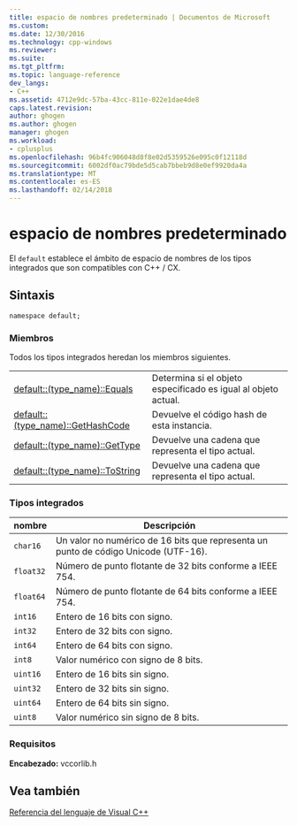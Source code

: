 ```yaml
---
title: espacio de nombres predeterminado | Documentos de Microsoft
ms.custom: 
ms.date: 12/30/2016
ms.technology: cpp-windows
ms.reviewer: 
ms.suite: 
ms.tgt_pltfrm: 
ms.topic: language-reference
dev_langs:
- C++
ms.assetid: 4712e9dc-57ba-43cc-811e-022e1dae4de8
caps.latest.revision: 
author: ghogen
ms.author: ghogen
manager: ghogen
ms.workload:
- cplusplus
ms.openlocfilehash: 96b4fc906048d8f8e02d5359526e095c0f12118d
ms.sourcegitcommit: 6002df0ac79bde5d5cab7bbeb9d8e0ef9920da4a
ms.translationtype: MT
ms.contentlocale: es-ES
ms.lasthandoff: 02/14/2018
---
```

# <a name="default-namespace"></a>espacio de nombres predeterminado
El `default` establece el ámbito de espacio de nombres de los tipos integrados que son compatibles con C++ / CX.  
  
## <a name="syntax"></a>Sintaxis  
  
```  
namespace default;  
```  
  
### <a name="members"></a>Miembros  
 Todos los tipos integrados heredan los miembros siguientes.  
  
|||  
|-|-|  
|[default::(type_name)::Equals](../cppcx/default-type-name-equals-method.md)|Determina si el objeto especificado es igual al objeto actual.|  
|[default::(type_name)::GetHashCode](../cppcx/default-type-name-gethashcode-method.md)|Devuelve el código hash de esta instancia.|  
|[default::(type_name)::GetType](../cppcx/default-type-name-gettype-method.md)|Devuelve una cadena que representa el tipo actual.|  
|[default::(type_name)::ToString](../cppcx/default-type-name-tostring-method.md)|Devuelve una cadena que representa el tipo actual.|  
  
### <a name="built-in-types"></a>Tipos integrados  
  
|nombre|Descripción|  
|----------|-----------------|  
|`char16`|Un valor no numérico de 16 bits que representa un punto de código Unicode (UTF-16).|  
|`float32`|Número de punto flotante de 32 bits conforme a IEEE 754.|  
|`float64`|Número de punto flotante de 64 bits conforme a IEEE 754.|  
|`int16`|Entero de 16 bits con signo.|  
|`int32`|Entero de 32 bits con signo.|  
|`int64`|Entero de 64 bits con signo.|  
|`int8`|Valor numérico con signo de 8 bits.|  
|`uint16`|Entero de 16 bits sin signo.|  
|`uint32`|Entero de 32 bits sin signo.|  
|`uint64`|Entero de 64 bits sin signo.|  
|`uint8`|Valor numérico sin signo de 8 bits.|  
  
### <a name="requirements"></a>Requisitos  
 **Encabezado:** vccorlib.h  
  
## <a name="see-also"></a>Vea también  
 [Referencia del lenguaje de Visual C++](../cppcx/visual-c-language-reference-c-cx.md)